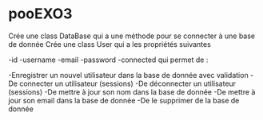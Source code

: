 # pooEXO3

Crée une class DataBase qui a une méthode pour se connecter à une base de donnée Crée une class User qui a les propriétés suivantes

-id
-username
-email
-password
-connected
qui permet de :

-Enregistrer un nouvel utilisateur dans la base de donnée avec validation
-De connecter un utilisateur (sessions)
-De déconnecter un utilisateur (sessions)
-De mettre à jour son nom dans la base de donnée
-De mettre à jour son email dans la base de donnée
-De le supprimer de la base de donnée
